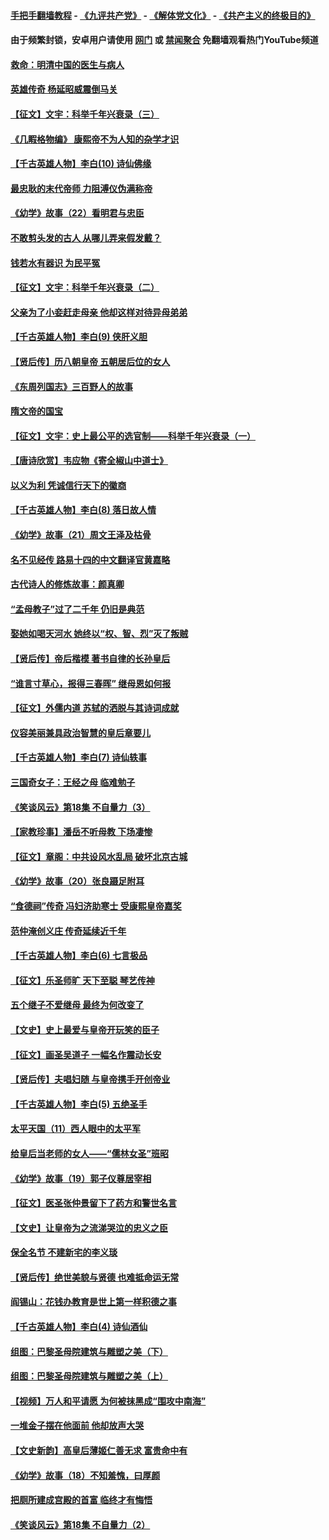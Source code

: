 #### [手把手翻墙教程](https://github.com/gfw-breaker/guides/wiki) -  [《九评共产党》](https://github.com/gfw-breaker/9ping.md?t=05241048) - [《解体党文化》](https://github.com/gfw-breaker/jtdwh.md?t=05241048) - [《共产主义的终极目的》](https://github.com/gfw-breaker/gczydzjmd.md?t=05241048)

#### 由于频繁封锁，安卓用户请使用 [网门](https://github.com/gfw-breaker/bn-android/blob/master/ogate.md?t=05241048) 或 [禁闻聚合](https://github.com/gfw-breaker/bn-android) 免翻墙观看热门YouTube频道 

#### [救命：明清中国的医生与病人](../pages/nsc975/n11277074.md?t=05241048) 

#### [英雄传奇 杨延昭威震倒马关](../pages/nsc975/n11266623.md?t=05241048) 

#### [【征文】文宇：科举千年兴衰录（三）](../pages/nsc975/n11234388.md?t=05241048) 

#### [《几睱格物编》 康熙帝不为人知的杂学才识](../pages/nsc975/n11258880.md?t=05241048) 

#### [【千古英雄人物】李白(10) 诗仙佛缘](../pages/nsc975/n8262805.md?t=05241048) 

#### [最忠耿的末代帝师 力阻溥仪伪满称帝](../pages/nsc975/n11257639.md?t=05241048) 

#### [《幼学》故事（22）看明君与忠臣](../pages/nsc975/n11262844.md?t=05241048) 

#### [不敢剪头发的古人 从哪儿弄来假发戴？](../pages/nsc975/n11265132.md?t=05241048) 

#### [钱若水有器识 为民平冤](../pages/nsc975/n4505944.md?t=05241048) 

#### [【征文】文宇：科举千年兴衰录（二）](../pages/nsc975/n11234376.md?t=05241048) 

#### [父亲为了小妾赶走母亲 他却这样对待异母弟弟](../pages/nsc975/n11213051.md?t=05241048) 

#### [【千古英雄人物】李白(9) 侠肝义胆](../pages/nsc975/n8252196.md?t=05241048) 

#### [【贤后传】历八朝皇帝 五朝居后位的女人](../pages/nsc975/n11119102.md?t=05241048) 

#### [《东周列国志》三百野人的故事](../pages/nsc975/n11257022.md?t=05241048) 

#### [隋文帝的国宝](../pages/nsc975/n11193967.md?t=05241048) 

#### [【征文】文宇：史上最公平的选官制——科举千年兴衰录（一）](../pages/nsc975/n11232880.md?t=05241048) 

#### [【唐诗欣赏】韦应物《寄全椒山中道士》](../pages/nsc975/n461953.md?t=05241048) 

#### [以义为利 凭诚信行天下的徽商](../pages/nsc975/n11248921.md?t=05241048) 

#### [【千古英雄人物】李白(8) 落日故人情](../pages/nsc975/n8252182.md?t=05241048) 

#### [《幼学》故事（21）周文王泽及枯骨](../pages/nsc975/n11160647.md?t=05241048) 

#### [名不见经传 路易十四的中文翻译官黄嘉略](../pages/nsc975/n11245801.md?t=05241048) 

#### [古代诗人的修炼故事：颜真卿](../pages/nsc975/n329199.md?t=05241048) 

#### [“孟母教子”过了二千年 仍旧是典范](../pages/nsc975/n11240066.md?t=05241048) 

#### [娶她如喝天河水 她终以“权、智、烈”灭了叛贼](../pages/nsc975/n11224986.md?t=05241048) 

#### [【贤后传】帝后楷模 著书自律的长孙皇后](../pages/nsc975/n11111004.md?t=05241048) 

#### [“谁言寸草心，报得三春晖” 继母恩如何报](../pages/nsc975/n11218112.md?t=05241048) 

#### [【征文】外儒内道 苏轼的洒脱与其诗词成就](../pages/nsc975/n11242595.md?t=05241048) 

#### [仪容美丽兼具政治智慧的皇后章要儿](../pages/nsc975/n11245782.md?t=05241048) 

#### [【千古英雄人物】李白(7) 诗仙轶事](../pages/nsc975/n8252172.md?t=05241048) 

#### [三国奇女子：王经之母   临难勉子](../pages/nsc975/n4594533.md?t=05241048) 

#### [《笑谈风云》第18集 不自量力（3）](../pages/nsc975/n11165635.md?t=05241048) 

#### [【家教珍事】潘岳不听母教 下场凄惨](../pages/nsc975/n11101197.md?t=05241048) 

#### [【征文】章阁：中共设风水乱局 破坏北京古城](../pages/nsc975/n11101863.md?t=05241048) 

#### [《幼学》故事（20）张良蹑足附耳](../pages/nsc975/n11160646.md?t=05241048) 

#### [“食德祠”传奇 冯妇济助寒士 受康熙皇帝嘉奖](../pages/nsc975/n11210760.md?t=05241048) 

#### [范仲淹创义庄 传奇延续近千年](../pages/nsc975/n11231329.md?t=05241048) 

#### [【千古英雄人物】李白(6) 七言极品](../pages/nsc975/n8245064.md?t=05241048) 

#### [【征文】乐圣师旷 天下至聪 琴艺传神](../pages/nsc975/n11145955.md?t=05241048) 

#### [五个继子不爱继母 最终为何改变了](../pages/nsc975/n11225067.md?t=05241048) 

#### [【文史】史上最爱与皇帝开玩笑的臣子](../pages/nsc975/n11232282.md?t=05241048) 

#### [【征文】画圣吴道子 一幅名作震动长安](../pages/nsc975/n11145636.md?t=05241048) 

#### [【贤后传】夫唱妇随 与皇帝携手开创帝业](../pages/nsc975/n11080101.md?t=05241048) 

#### [【千古英雄人物】李白(5) 五绝圣手](../pages/nsc975/n8245059.md?t=05241048) 

#### [太平天国（11）西人眼中的太平军](../pages/nsc975/n11191411.md?t=05241048) 

#### [给皇后当老师的女人——“儒林女圣”班昭](../pages/nsc975/n11222653.md?t=05241048) 

#### [《幼学》故事（19）郭子仪尊居宰相](../pages/nsc975/n11160645.md?t=05241048) 

#### [【征文】医圣张仲景留下了药方和警世名言](../pages/nsc975/n11132616.md?t=05241048) 

#### [【文史】让皇帝为之流涕哭泣的忠义之臣](../pages/nsc975/n11215766.md?t=05241048) 

#### [保全名节 不建新宅的李义琰](../pages/nsc975/n4595252.md?t=05241048) 

#### [【贤后传】绝世美貌与贤德 也难抵命运无常](../pages/nsc975/n11087094.md?t=05241048) 

#### [阎锡山：花钱办教育是世上第一样积德之事](../pages/nsc975/n11210664.md?t=05241048) 

#### [【千古英雄人物】李白(4) 诗仙酒仙](../pages/nsc975/n8237501.md?t=05241048) 

#### [组图：巴黎圣母院建筑与雕塑之美（下）](../pages/nsc975/n11208763.md?t=05241048) 

#### [组图：巴黎圣母院建筑与雕塑之美（上）](../pages/nsc975/n11197548.md?t=05241048) 

#### [【视频】万人和平请愿 为何被抹黑成“围攻中南海”](../pages/nsc975/n11149565.md?t=05241048) 

#### [一堆金子摆在他面前 他却放声大哭](../pages/nsc975/n11193952.md?t=05241048) 

#### [【文史新韵】高皇后薄姬仁善无求 富贵命中有](../pages/nsc975/n11031077.md?t=05241048) 

#### [《幼学》故事（18）不知羞愧，曰厚颜](../pages/nsc975/n11160644.md?t=05241048) 

#### [把厕所建成宫殿的首富 临终才有悔悟](../pages/nsc975/n11206840.md?t=05241048) 

#### [《笑谈风云》第18集 不自量力（2）](../pages/nsc975/n11165602.md?t=05241048) 

